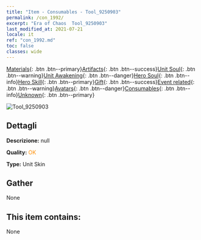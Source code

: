 ```yaml
---
title: "Item - Consumables - Tool_9250903"
permalink: /con_1992/
excerpt: "Era of Chaos  Tool_9250903"
last_modified_at: 2021-07-21
locale: it
ref: "con_1992.md"
toc: false
classes: wide
---
```

 [Materials](/ItemsIT/){: .btn .btn--primary}[Artifacts](/ItemsIT/Artifacts/){: .btn .btn--success}[Unit Soul](/ItemsIT/UnitSoul/){: .btn .btn--warning}[Unit Awakening](/ItemsIT/UnitAwakening/){: .btn .btn--danger}[Hero Soul](/ItemsIT/HeroSoul/){: .btn .btn--info}[Hero Skill](/ItemsIT/HeroSkill/){: .btn .btn--primary}[Gift](/ItemsIT/Gift/){: .btn .btn--success}[Event related](/ItemsIT/Events/){: .btn .btn--warning}[Avatars](/ItemsIT/Avatars/){: .btn .btn--danger}[Consumables](/ItemsIT/Consumables/){: .btn .btn--info}[Unknown](/ItemsIT/Unknown/){: .btn .btn--primary}

 ![Tool_9250903](/images/u/ti_yanmodiancangpifu.jpg)

## Dettagli
 **Descrizione:** null

 **Quality:** <span style="color: #FF8C00">OK</span>

 **Type:** Unit Skin

## Gather

  None

## This item contains:

  None

